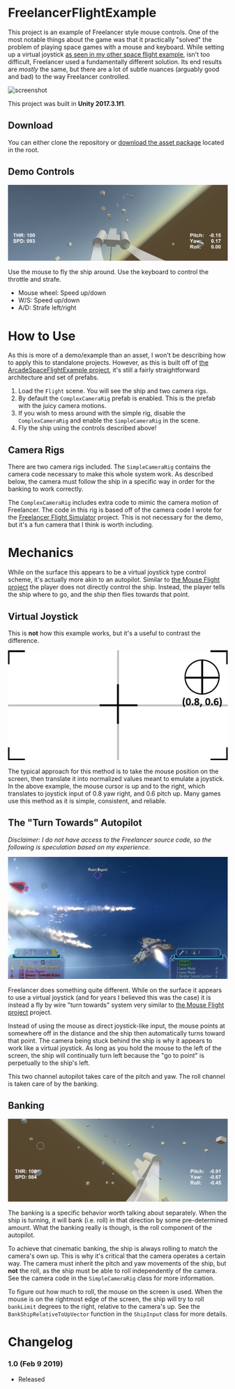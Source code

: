# FreelancerFlightExample
This project is an example of Freelancer style mouse controls. One of the most notable things about the game was that it practically "solved" the problem of playing space games with a mouse and keyboard. While setting up a virtual joystick [as seen in my other space flight example](https://github.com/brihernandez/ArcadeSpaceFlightExample), isn't too difficult, Freelancer used a fundamentally different solution. Its end results are *mostly* the same, but there are a lot of subtle nuances (arguably good and bad) to the way Freelancer controlled.

![screenshot](Screenshots/flight.gif)

This project was built in **Unity 2017.3.1f1**.

## Download
You can either clone the repository or [download the asset package](https://github.com/brihernandez/FreelancerFlightExample/raw/master/FreelancerFlightExample.unitypackage) located in the root.

## Demo Controls
![Demo plane](Screenshots/controls.jpg)

Use the mouse to fly the ship around. Use the keyboard to control the throttle and strafe.

- Mouse wheel: Speed up/down
- W/S: Speed up/down
- A/D: Strafe left/right

# How to Use
As this is more of a demo/example than an asset, I won't be describing how to apply this to standalone projects. However, as this is built off of [the ArcadeSpaceFlightExample project](https://github.com/brihernandez/ArcadeSpaceFlightExample), it's still a fairly straightforward architecture and set of prefabs. 

1. Load the `Flight` scene. You will see the ship and two camera rigs.
2. By default the `ComplexCameraRig` prefab is enabled. This is the prefab with the juicy camera motions.
3. If you wish to mess around with the simple rig, disable the `ComplexCameraRig` and enable the `SimpleCameraRig` in the scene.
4. Fly the ship using the controls described above!

## Camera Rigs
There are two camera rigs included. The `SimpleCameraRig` contains the camera code necessary to make this whole system work. As described below, the camera must follow the ship in a specific way in order for the banking to work correctly. 

The `ComplexCameraRig` includes extra code to mimic the camera motion of Freelancer. The code in this rig is based off of the camera code I wrote for the [Freelancer Flight Simulator](https://www.youtube.com/watch?v=8-e403xdxgU) project. This is not necessary for the demo, but it's a fun camera that I think is worth including.

# Mechanics
While on the surface this appears to be a virtual joystick type control scheme, it's actually more akin to an autopilot. Similar to [the Mouse Flight project](https://github.com/brihernandez/MouseFlight) the player does not directly control the ship. Instead, the player tells the ship where to go, and the ship then flies towards that point.

## Virtual Joystick
This is **not** how this example works, but it's a useful to contrast the difference.

![Virtual joystick](Screenshots/virtualjoystick.png)

The typical approach for this method is to take the mouse position on the screen, then translate it into normalized values meant to emulate a joystick. In the above example, the mouse cursor is up and to the right, which translates to joystick input of 0.8 yaw right, and 0.6 pitch up. Many games use this method as it is simple, consistent, and reliable.

## The "Turn Towards" Autopilot
*Disclaimer: I do not have access to the Freelancer source code, so the following is speculation based on my experience.*

![FL Banking](Screenshots/freelancerbank.jpg)

Freelancer does something quite different. While on the surface it appears to use a virtual joystick (and for years I believed this was the case) it is instead a fly by wire "turn towards" system very similar to [the Mouse Flight project](https://github.com/brihernandez/MouseFlight) project.

Instead of using the mouse as direct joystick-like input, the mouse points at somewhere off in the distance and the ship then automatically turns toward that point. The camera being stuck behind the ship is why it appears to work like a virtual joystick. As long as you hold the mouse to the left of the screen, the ship will continually turn left because the "go to point" is perpetually to the ship's left.

This two channel autopilot takes care of the pitch and yaw. The roll channel is taken care of by the banking.

## Banking
![FL Banking](Screenshots/banking.jpg)

The banking is a specific behavior worth talking about separately. When the ship is turning, it will bank (i.e. roll) in that direction by some pre-determined amount. What the banking really is though, is the roll component of the autopilot.

To achieve that cinematic banking, the ship is always rolling to match the camera's own up. This is why it's critical that the camera operates a certain way. The camera must inherit the pitch and yaw movements of the ship, but **not** the roll, as the ship must be able to roll independently of the camera. See the camera code in the `SimpleCameraRig` class for more information.

To figure out how much to roll, the mouse on the screen is used. When the mouse is on the rightmost edge of the screen, the ship will try to roll `bankLimit` degrees to the right, relative to the camera's up. See the `BankShipRelativeToUpVector` function in the `ShipInput` class for more details.

# Changelog

### 1.0 (Feb 9 2019)

- Released
